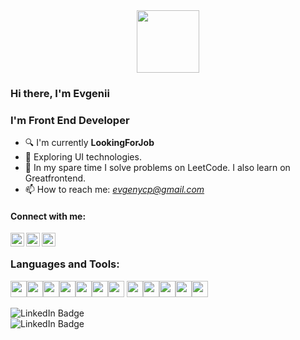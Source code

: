 <div id="header" align="center">
  <img src="https://media4.giphy.com/media/zhYSVCirREeIZtONCI/giphy.gif?cid=ecf05e47hoqrmrrx4ulzclk8nsoel54iwdagbudhayckcor9&ep=v1_stickers_search&rid=giphy.gif&ct=s" width="100"/>
</div>

### Hi there, I'm **Evgenii**

### I'm Front End Developer

- 🔍 I'm currently **LookingForJob**
- 🌱 Exploring UI technologies.
- 📖 In my spare time I solve problems on LeetCode. I also learn on Greatfrontend.
- 📫 How to reach me: _[evgenycp@gmail.com]()_
#### Connect with me: 

[<img align='left' alt='https://www.linkedin.com/in/evgenii-li-9a555595/' width='22px' src='https://cdn2.iconfinder.com/data/icons/social-media-2285/512/1_Linkedin_unofficial_colored_svg-512.png' />](https://www.linkedin.com/in/evgenii-li-9a555595/)

[<img align='left' alt='https://www.instagram.com/li.evgen94/' padding-left="10px" width='22px' src='https://cdn4.iconfinder.com/data/icons/colorful-guache-social-media-logos-1/155/social-media_instagram-black-512.png' />](https://www.instagram.com/li.evgen94/)

[<img align='left' alt='https://www.facebook.com/evgeny.li.14' width='22px' src='https://cdn2.iconfinder.com/data/icons/colorful-guache-social-media-logos-1/155/social-media_facebook-512.png' />](https://www.facebook.com/evgeny.li.14)
<br/>

### Languages and Tools:
<img alt='' width='26px' padding-left="1px" src='https://cdn1.iconfinder.com/data/icons/logotypes/32/badge-html-5-256.png' /><img alt='' width='26px' padding-left="10px" src='https://cdn1.iconfinder.com/data/icons/logotypes/32/badge-css-3-512.png' /><img alt='' width='26px' padding-left="10px" src='https://cdn2.iconfinder.com/data/icons/designer-skills/128/code-programming-javascript-software-develop-command-language-512.png' /><img alt='' width='26px' padding-left="10px" src='https://cdn.icon-icons.com/icons2/2107/PNG/128/file_type_typescript_official_icon_130107.png' /><img alt='' width='26px' padding-left="10px" src='https://cdn1.iconfinder.com/data/icons/soleicons-fill-vol-1/64/reactjs_javascript_library_atom_atomic_react-256.png' /><img alt='' width='26px' padding-left="10px" src='https://cdn.icon-icons.com/icons2/2415/PNG/512/redux_original_logo_icon_146365.png' /><img alt='' width='26px' padding-left="10px" src='https://cdn.icon-icons.com/icons2/2148/PNG/512/nextjs_icon_132160.png' />
<img alt='' width='26px' padding-left="10px" src='https://cdn.icon-icons.com/icons2/2107/PNG/96/file_type_git_icon_130581.png' /><img alt='' width='26px' padding-left="10px" src='https://cdn.icon-icons.com/icons2/2248/PNG/512/material_ui_icon_137419.png' /><img alt='' width='26px' padding-left="10px" src='https://cdn4.iconfinder.com/data/icons/logos-and-brands/512/233_Node_Js_logo-128.png' /><img alt='' width='26px' padding-left="10px" src='https://cdn.icon-icons.com/icons2/2107/PNG/512/file_type_storybook_icon_130145.png' /><img alt='' width='26px' padding-left="10px" src='https://cdn.icon-icons.com/icons2/2407/PNG/96/docker_icon_146192.png' />

<div id="badges">
  <img src="https://img.shields.io/badge/LinkedIn-blue?style=for-the-badge&logo=linkedin&logoColor=white" alt="LinkedIn Badge"/>
</div>
<div id="badges">
  <img src="https://www.codewars.com/users/Evgeny94/badges/large" alt="LinkedIn Badge"/>
</div>

